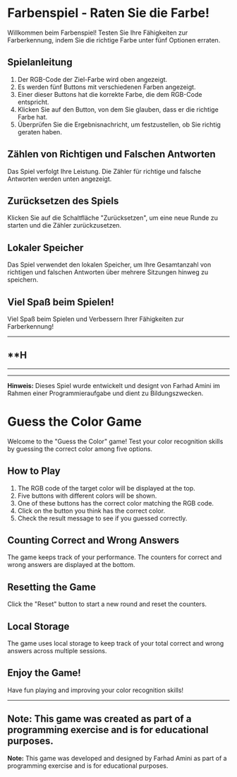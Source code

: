 # Farbenspiel - Raten Sie die Farbe!

Willkommen beim Farbenspiel! Testen Sie Ihre Fähigkeiten zur Farberkennung, indem Sie die richtige Farbe unter fünf Optionen erraten.

## Spielanleitung

1. Der RGB-Code der Ziel-Farbe wird oben angezeigt.
2. Es werden fünf Buttons mit verschiedenen Farben angezeigt.
3. Einer dieser Buttons hat die korrekte Farbe, die dem RGB-Code entspricht.
4. Klicken Sie auf den Button, von dem Sie glauben, dass er die richtige Farbe hat.
5. Überprüfen Sie die Ergebnisnachricht, um festzustellen, ob Sie richtig geraten haben.

## Zählen von Richtigen und Falschen Antworten

Das Spiel verfolgt Ihre Leistung. Die Zähler für richtige und falsche Antworten werden unten angezeigt.

## Zurücksetzen des Spiels

Klicken Sie auf die Schaltfläche "Zurücksetzen", um eine neue Runde zu starten und die Zähler zurückzusetzen.

## Lokaler Speicher

Das Spiel verwendet den lokalen Speicher, um Ihre Gesamtanzahl von richtigen und falschen Antworten über mehrere Sitzungen hinweg zu speichern.

## Viel Spaß beim Spielen!

Viel Spaß beim Spielen und Verbessern Ihrer Fähigkeiten zur Farberkennung!

---

**H
---
---
---

**Hinweis:** Dieses Spiel wurde entwickelt und designt von Farhad Amini im Rahmen einer Programmieraufgabe und dient zu Bildungszwecken.

# Guess the Color Game

Welcome to the "Guess the Color" game! Test your color recognition skills by guessing the correct color among five options.

## How to Play

1. The RGB code of the target color will be displayed at the top.
2. Five buttons with different colors will be shown.
3. One of these buttons has the correct color matching the RGB code.
4. Click on the button you think has the correct color.
5. Check the result message to see if you guessed correctly.

## Counting Correct and Wrong Answers

The game keeps track of your performance. The counters for correct and wrong answers are displayed at the bottom.

## Resetting the Game

Click the "Reset" button to start a new round and reset the counters.

## Local Storage

The game uses local storage to keep track of your total correct and wrong answers across multiple sessions.

## Enjoy the Game!

Have fun playing and improving your color recognition skills!

---

**Note:** This game was created as part of a programming exercise and is for educational purposes.
---

**Note:** This game was developed and designed by Farhad Amini as part of a programming exercise and is for educational purposes.

